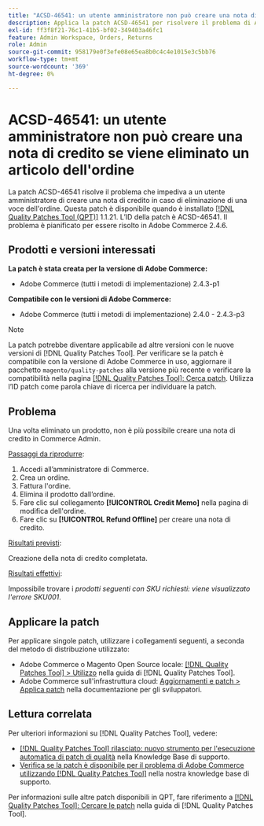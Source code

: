```yaml
---
title: "ACSD-46541: un utente amministratore non può creare una nota di credito se viene eliminato un articolo dell’ordine"
description: Applica la patch ACSD-46541 per risolvere il problema di Adobe Commerce, per cui una volta eliminato un prodotto non è più possibile creare una nota di credito nell’amministratore Adobe Commerce.
exl-id: ff3f8f21-76c1-41b5-bf02-349403a46fc1
feature: Admin Workspace, Orders, Returns
role: Admin
source-git-commit: 958179e0f3efe08e65ea8b0c4c4e1015e3c5bb76
workflow-type: tm+mt
source-wordcount: '369'
ht-degree: 0%

---
```


# ACSD-46541: un utente amministratore non può creare una nota di credito se viene eliminato un articolo dell&#39;ordine

La patch ACSD-46541 risolve il problema che impediva a un utente amministratore di creare una nota di credito in caso di eliminazione di una voce dell&#39;ordine. Questa patch è disponibile quando è installato [[!DNL Quality Patches Tool (QPT)]](/help/announcements/adobe-commerce-announcements/magento-quality-patches-released-new-tool-to-self-serve-quality-patches.md) 1.1.21. L’ID della patch è ACSD-46541. Il problema è pianificato per essere risolto in Adobe Commerce 2.4.6.

## Prodotti e versioni interessati

**La patch è stata creata per la versione di Adobe Commerce:**

* Adobe Commerce (tutti i metodi di implementazione) 2.4.3-p1

**Compatibile con le versioni di Adobe Commerce:**

* Adobe Commerce (tutti i metodi di implementazione) 2.4.0 - 2.4.3-p3

>[!NOTE]
>
>La patch potrebbe diventare applicabile ad altre versioni con le nuove versioni di [!DNL Quality Patches Tool]. Per verificare se la patch è compatibile con la versione di Adobe Commerce in uso, aggiornare il pacchetto `magento/quality-patches` alla versione più recente e verificare la compatibilità nella pagina [[!DNL Quality Patches Tool]: Cerca patch](https://experienceleague.adobe.com/tools/commerce-quality-patches/index.html). Utilizza l’ID patch come parola chiave di ricerca per individuare la patch.

## Problema

Una volta eliminato un prodotto, non è più possibile creare una nota di credito in Commerce Admin.

<u>Passaggi da riprodurre</u>:

1. Accedi all’amministratore di Commerce.
1. Crea un ordine.
1. Fattura l&#39;ordine.
1. Elimina il prodotto dall’ordine.
1. Fare clic sul collegamento **[!UICONTROL Credit Memo]** nella pagina di modifica dell&#39;ordine.
1. Fare clic su **[!UICONTROL Refund Offline]** per creare una nota di credito.

<u>Risultati previsti</u>:

Creazione della nota di credito completata.

<u>Risultati effettivi</u>:

Impossibile trovare i _prodotti seguenti con SKU richiesti: viene visualizzato l&#39;errore SKU001_.

## Applicare la patch

Per applicare singole patch, utilizzare i collegamenti seguenti, a seconda del metodo di distribuzione utilizzato:

* Adobe Commerce o Magento Open Source locale: [[!DNL Quality Patches Tool] > Utilizzo](https://experienceleague.adobe.com/docs/commerce-operations/tools/quality-patches-tool/usage.html) nella guida di [!DNL Quality Patches Tool].
* Adobe Commerce sull&#39;infrastruttura cloud: [Aggiornamenti e patch > Applica patch](https://devdocs.magento.com/cloud/project/project-patch.html) nella documentazione per gli sviluppatori.

## Lettura correlata

Per ulteriori informazioni su [!DNL Quality Patches Tool], vedere:

* [[!DNL Quality Patches Tool] rilasciato: nuovo strumento per l&#39;esecuzione automatica di patch di qualità](/help/announcements/adobe-commerce-announcements/magento-quality-patches-released-new-tool-to-self-serve-quality-patches.md) nella Knowledge Base di supporto.
* [Verifica se la patch è disponibile per il problema di Adobe Commerce utilizzando  [!DNL Quality Patches Tool]](/help/support-tools/patches-available-in-qpt-tool/check-patch-for-magento-issue-with-magento-quality-patches.md) nella nostra knowledge base di supporto.

Per informazioni sulle altre patch disponibili in QPT, fare riferimento a [[!DNL Quality Patches Tool]: Cercare le patch](https://experienceleague.adobe.com/tools/commerce-quality-patches/index.html) nella guida di [!DNL Quality Patches Tool].
